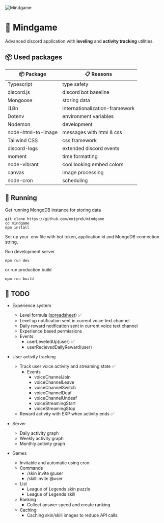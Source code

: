 ![Mindgame](https://raw.githubusercontent.com/emigrek/mindgame/main/media/repo-banner.png)

# 🌌 Mindgame
Advanced discord application with **leveling** and **activity tracking** utilities.

## 📦 Used packages
| 📦 Package  | 📋 Reasons |
| ------------- | ------------- |
| Typescript  | type safety  |
| discord.js  | discord bot baseline |
| Mongoose  | storing data  |
| i18n  | internationalization-framework  |
| Dotenv  | environment variables  |
| Nodemon  | development  |
| node-html-to-image  | messages with html & css  |
| Tailwind CSS  | css framework  |
| discord-logs | extended discord events |
| moment | time formatting |
| node-vibrant | cool looking embed colors |
| canvas | image processing |
| node-cron | scheduling |

## 🚀 Running
Get running MongoDB instance for storing data
```
git clone https://github.com/emigrek/mindgame
cd mindgame
npm install
```
Set up your .env file with bot token, application id and MongoDB connection string.

Run development server
```
npm run dev
```
or
run production build
```
npm run build
```

## 🚧 TODO
* Experience system
    * Level formula ([spreadsheet](https://docs.google.com/spreadsheets/d/1X20H9ZW5LRT_xLXmg1M8WZG3lsxSERbqzfkl7-oYz_8/edit#gid=0)) ✅
    * Level up notification sent in current voice text channel
    * Daily reward notification sent in current voice text channel
    * Experience based permissions
    * Events
        * userLeveledUp(user) ✅
        * userRecievedDailyReward(user)
        
* User activity tracking
    * Track user voice activity and streaming state ✅
        * Events
            * voiceChannelJoin
            * voiceChannelLeave
            * voiceChannelSwitch
            * voiceChannelDeaf
            * voiceChannelUndeaf
            * voiceStreamingStart
            * voiceStreamingStop
    * Reward activity with EXP when activity ends ✅

* Server
    * Daily activity graph
    * Weekly activity graph
    * Monthly activity graph

* Games
    * Invitable and automatic using cron
    * Commands
        * /skin invite @user
        * /skill invite @user
    * List
        * League of Legends skin puzzle
        * League of Legends skill
    * Ranking
        * Collect answer speed and create ranking
    * Caching
        * Caching skin/skill images to reduce API calls
